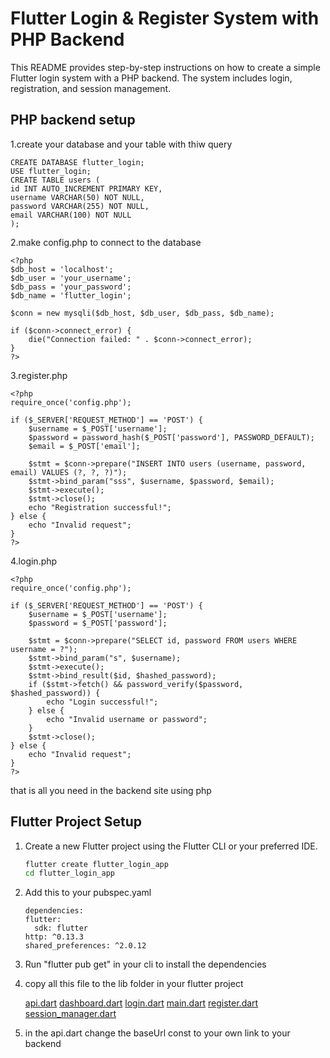 # Flutter Login & Register System with PHP Backend

This README provides step-by-step instructions on how to create a simple Flutter login system with a PHP backend. The system includes login, registration, and session management.
## PHP backend setup
1.create your database and your table with thiw query
      
   ```
CREATE DATABASE flutter_login;
USE flutter_login;
CREATE TABLE users (
   id INT AUTO_INCREMENT PRIMARY KEY,
   username VARCHAR(50) NOT NULL,
   password VARCHAR(255) NOT NULL,
   email VARCHAR(100) NOT NULL
   );

```
2.make config.php to connect to the database
```
<?php
$db_host = 'localhost';
$db_user = 'your_username';
$db_pass = 'your_password';
$db_name = 'flutter_login';

$conn = new mysqli($db_host, $db_user, $db_pass, $db_name);

if ($conn->connect_error) {
    die("Connection failed: " . $conn->connect_error);
}
?>

```
3.register.php
```
<?php
require_once('config.php');

if ($_SERVER['REQUEST_METHOD'] == 'POST') {
    $username = $_POST['username'];
    $password = password_hash($_POST['password'], PASSWORD_DEFAULT);
    $email = $_POST['email'];

    $stmt = $conn->prepare("INSERT INTO users (username, password, email) VALUES (?, ?, ?)");
    $stmt->bind_param("sss", $username, $password, $email);
    $stmt->execute();
    $stmt->close();
    echo "Registration successful!";
} else {
    echo "Invalid request";
}
?>

```
4.login.php
```
<?php
require_once('config.php');

if ($_SERVER['REQUEST_METHOD'] == 'POST') {
    $username = $_POST['username'];
    $password = $_POST['password'];

    $stmt = $conn->prepare("SELECT id, password FROM users WHERE username = ?");
    $stmt->bind_param("s", $username);
    $stmt->execute();
    $stmt->bind_result($id, $hashed_password);
    if ($stmt->fetch() && password_verify($password, $hashed_password)) {
        echo "Login successful!";
    } else {
        echo "Invalid username or password";
    }
    $stmt->close();
} else {
    echo "Invalid request";
}
?>

```
that is all you need in the backend site using php

## Flutter Project Setup

1. Create a new Flutter project using the Flutter CLI or your preferred IDE.

   ```bash
   flutter create flutter_login_app
   cd flutter_login_app
   ```

2. Add this to your pubspec.yaml
    ```
    dependencies:
    flutter:
      sdk: flutter
    http: ^0.13.3
    shared_preferences: ^2.0.12
   ```
3. Run "flutter pub get" in your cli to install the dependencies

4. copy all this file to the lib folder in your flutter project
   
   [api.dart](lib/api.dart)
   [dashboard.dart](lib/dashboard.dart)
   [login.dart](lib/login.dart)
   [main.dart](lib/main.dart)
   [register.dart](lib/register.dart)
   [session_manager.dart](lib/session_manager.dart)

5. in the api.dart change the baseUrl const to your own link to your backend 
   
   

   
